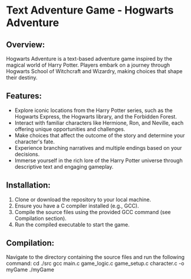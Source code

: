 # Text Adventure Game - Hogwarts Adventure

## Overview:
Hogwarts Adventure is a text-based adventure game inspired by the magical world of Harry Potter. Players embark on a journey through Hogwarts School of Witchcraft and Wizardry, making choices that shape their destiny.

## Features:
- Explore iconic locations from the Harry Potter series, such as the Hogwarts Express, the Hogwarts library, and the Forbidden Forest.
- Interact with familiar characters like Hermione, Ron, and Neville, each offering unique opportunities and challenges.
- Make choices that affect the outcome of the story and determine your character's fate.
- Experience branching narratives and multiple endings based on your decisions.
- Immerse yourself in the rich lore of the Harry Potter universe through descriptive text and engaging gameplay.

## Installation:
1. Clone or download the repository to your local machine.
2. Ensure you have a C compiler installed (e.g., GCC).
3. Compile the source files using the provided GCC command (see Compilation section).
4. Run the compiled executable to start the game.

## Compilation:
Navigate to the directory containing the source files and run the following command:
cd ./src
gcc main.c game_logic.c game_setup.c character.c -o myGame
./myGame


